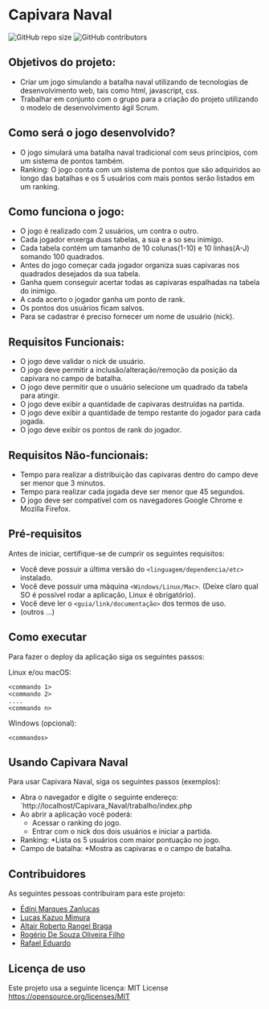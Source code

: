# Capivara Naval

<!--- Exemplos de badges. Acesse https://shields.io para outras opções. Você pode querer incluir informações de dependencias, build, testes, licença, etc. --->
![GitHub repo size](https://img.shields.io/github/repo-size/DiZanlucas/Capivara_Naval)
![GitHub contributors](https://img.shields.io/github/contributors/DiZanlucas/Capivara_Naval)

## Objetivos do projeto:
* Criar um jogo simulando a batalha naval utilizando de tecnologias de desenvolvimento web, tais como html, javascript, css.
* Trabalhar em conjunto com o grupo para a criação do projeto utilizando o modelo de desenvolvimento ágil Scrum.


## Como será o jogo desenvolvido?
* O jogo simulará uma batalha naval tradicional com seus princípios, com um sistema de pontos também.
* Ranking: O jogo conta com um sistema de pontos que são adquiridos ao longo das batalhas e os 5 usuários com mais pontos serão listados em um ranking.


## Como funciona o jogo:

* O jogo é realizado com 2 usuários, um contra o outro.
* Cada jogador enxerga duas tabelas, a sua e a so seu inimigo.
* Cada tabela contém um tamanho de 10 colunas(1-10) e 10 linhas(A-J) somando 100 quadrados.
* Antes do jogo começar cada jogador organiza suas capivaras nos quadrados desejados da sua tabela. 
* Ganha quem conseguir acertar todas as capivaras espalhadas na tabela do inimigo.
* A cada acerto o jogador ganha um ponto de rank.
* Os pontos dos usuários ficam salvos.
* Para se cadastrar é preciso fornecer um nome de usuário (nick).


## Requisitos Funcionais:

* O jogo deve validar o nick de usuário.
* O jogo deve permitir a inclusão/alteração/remoção da posição da capivara no campo de batalha.
* O jogo deve permitir que o usuário selecione um quadrado da tabela para atingir.
* O jogo deve exibir  a quantidade de capivaras destruídas na partida.
* O jogo deve exibir a quantidade de tempo restante do jogador para cada jogada.
* O jogo deve exibir os pontos de rank do jogador.


## Requisitos Não-funcionais:

* Tempo para realizar a distribuição das capivaras dentro do campo deve ser menor que 3 minutos.
* Tempo para realizar cada jogada deve ser menor que 45 segundos.
* O jogo deve ser compatível com os navegadores Google Chrome e Mozilla Firefox.

## Pré-requisitos

Antes de iniciar, certifique-se de cumprir os seguintes requisitos:
<!--- Estes são alguns exemplos de requisitos. Adicione, duplique e remove como necessário --->
* Você deve possuir a última versão do `<linguagem/dependencia/etc>` instalado.
* Você deve possuir uma máquina `<Windows/Linux/Mac>`. (Deixe claro qual SO é possível rodar a aplicação, Linux é obrigatório).
* Você deve ler o `<guia/link/documentação>` dos termos de uso.
* (outros ...)

## Como executar

Para fazer o deploy da aplicação siga os seguintes passos:

Linux e/ou macOS:
```
<commando 1>
<commando 2>
....
<commando n>
```

Windows (opcional):
```
<commandos>
```

## Usando Capivara Naval

Para usar Capivara Naval, siga os seguintes passos (exemplos):

* Abra o navegador e digite o seguinte endereço: `http://localhost/Capivara_Naval/trabalho/index.php
* Ao abrir a aplicação você poderá:
  * Acessar o ranking do jogo.
  * Entrar com o nick dos dois usuários e iniciar a partida.
* Ranking:
  *Lista os 5 usuários com maior pontuação no jogo.
* Campo de batalha:
  *Mostra as capivaras e o campo de batalha.

## Contribuidores

As seguintes pessoas contribuiram para este projeto:

* [Édini Marques Zanlucas](https://github.com/DiZanlucas)
* [Lucas Kazuo Mimura](https://github.com/Mimurakl)
* [Altair Roberto Rangel Braga](https://github.com/altair-roberto)
* [Rogério De Souza Oliveira Filho](https://https://github.com/oliveirarogerio)
* [Rafael Eduardo](https://github.com/raraedu)

## Licença de uso

<!--- Se não tiver certeza de qual, verifique este site: https://choosealicense.com/--->
Este projeto usa a seguinte licença: MIT License https://opensource.org/licenses/MIT

